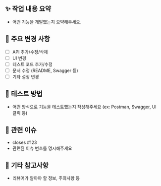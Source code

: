 ## ✨ 작업 내용 요약
- 어떤 기능을 개발했는지 요약해주세요.

## 📌 주요 변경 사항
- [ ] API 추가/수정/삭제
- [ ] UI 변경
- [ ] 테스트 코드 추가/수정
- [ ] 문서 수정 (README, Swagger 등)
- [ ] 기타 설정 변경

## 🧪 테스트 방법
- 어떤 방식으로 기능을 테스트했는지 작성해주세요 (ex: Postman, Swagger, UI 클릭 등)

## 🎯 관련 이슈
- closes #123
- 관련된 이슈 번호를 명시해주세요

## 💬 기타 참고사항
- 리뷰어가 알아야 할 정보, 주의사항 등